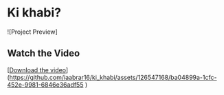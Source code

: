 # Ki khabi?

![Project Preview]


## Watch the Video

[[Download the video](media/project.MOV)](https://github.com/iaabrar16/ki_khabi/assets/126547168/ba04899a-1cfc-452e-9981-6846e36adf55
)
